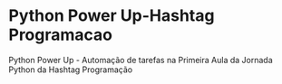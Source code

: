 # Python Power Up-Hashtag Programacao
 Python Power Up - Automação de tarefas na Primeira Aula da Jornada Python da Hashtag Programação
